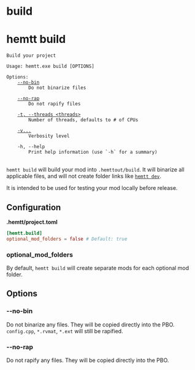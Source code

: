 # build
# hemtt build

<pre><code>Build your project

Usage: hemtt.exe build [OPTIONS]

Options:
    <a href="#--no-bin">--no-bin</a>
        Do not binarize files

    <a href="#--no-rapify">--no-rap</a>
        Do not rapify files

    <a href="commands.md#-t---threads">-t, --threads &lt;threads&gt;</a>
        Number of threads, defaults to # of CPUs

    <a href="commands.md#-v">-v...</a>
        Verbosity level

    -h, --help
        Print help information (use `-h` for a summary)
</code>
</pre>

`hemtt build` will build your mod into `.hemttout/build`. It will binarize all applicable files, and will not create folder links like [`hemtt dev`](dev.md).

It is intended to be used for testing your mod locally before release.

## Configuration

**.hemtt/project.toml**

```toml
[hemtt.build]
optional_mod_folders = false # Default: true
```

### optional_mod_folders

By default, `hemtt build` will create separate mods for each optional mod folder.

## Options

### --no-bin

Do not binarize any files. They will be copied directly into the PBO. `config.cpp`, `*.rvmat`, `*.ext` will still be rapified.

### --no-rap

Do not rapify any files. They will be copied directly into the PBO.
